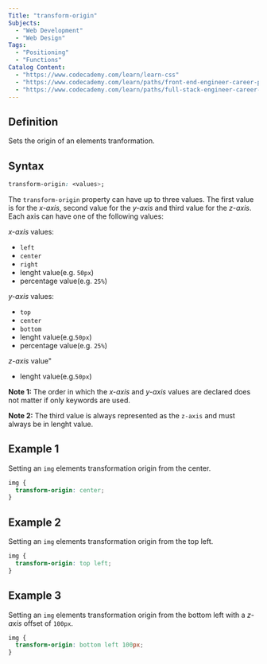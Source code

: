 ```yaml
---
Title: "transform-origin"
Subjects:
  - "Web Development"
  - "Web Design"
Tags:
  - "Positioning"
  - "Functions"
Catalog Content:
  - "https://www.codecademy.com/learn/learn-css"
  - "https://www.codecademy.com/learn/paths/front-end-engineer-career-path"
  - "https://www.codecademy.com/learn/paths/full-stack-engineer-career-path"
---
```


## Definition 

Sets the origin of an elements tranformation.

## Syntax

```css
transform-origin: <values>; 
```

The `transform-origin` property can have up to three values. The first value is for the *x-axis*, second value for the *y-axis* and third value for the *z-axis*. Each axis can have one of the following values:

*x-axis* values:
- `left`
- `center`
- `right`
- lenght value(e.g. `50px`)
- percentage value(e.g. `25%`)

*y-axis* values:
- `top`
- `center`
- `bottom`
- lenght value(e.g.`50px`)
- percentage value(e.g. `25%`)

*z-axis* value"
- lenght value(e.g.`50px`)

**Note 1:** The order in which the *x-axis* and *y-axis* values are declared does not matter if only keywords are used.

**Note 2:** The third value is always represented as the `z-axis` and must always be in lenght value.  
  
## Example 1

Setting an `img` elements transformation origin from the center.

```css
img {
  transform-origin: center;  
}
```

## Example 2

Setting an `img` elements transformation origin from the top left.

```css
img {
  transform-origin: top left;  
}
```

## Example 3

Setting an `img` elements transformation origin from the bottom left with a *z-axis* offset of `100px`.

```css
img {
  transform-origin: bottom left 100px;  
}
```

